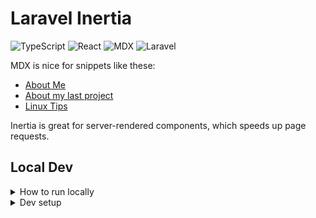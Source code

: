 # Laravel Inertia

![TypeScript](https://img.shields.io/badge/TypeScript-gray?logo=typescript)
![React](https://img.shields.io/badge/React-gray?logo=react)
![MDX](https://img.shields.io/badge/MDX-gray?logo=mdx)
![Laravel](https://img.shields.io/badge/Laravel-gray?logo=laravel)

MDX is nice for snippets like these:

- [About Me](resources/js/Pages/AboutMe.mdx)
- [About my last project](resources/js/Pages/LastProject.mdx)
- [Linux Tips](resources/js/Pages/LinuxMintSetup.mdx)

Inertia is great for server-rendered components, which speeds up
page requests.

## Local Dev

<details><summary>How to run locally</summary>

Install `npm` either by getting it
[here](https://nodejs.org/en)
or by using `nvm` [like this](https://github.com/nvm-sh/nvm?tab=readme-ov-file#installing-and-updating).

Then, install composer [like this](https://laravel.com/docs/11.x#installing-php)
(Specifically, look for a command that fetches from "https://php.new").

Then, install dependencies:

    composer install
    npm ci

Finally, run the app:

    composer run dev

</details>

<details><summary>Dev setup</summary>

- See `.vscode/extensions.json` for recommended extensions.

Check if ESLint is working. Check that autoformatting works, too.
Prettier should sort tailwind classes, and that sorting can prevent issues.

### Sail / Docker

This project does not yet use Sail,
but these `artisan` commands are already available
to help containerize the app and add services.

- `sail:install`
- `sail:publish`
- `sail:add`, which allows easy installation of
  - redis
  - mariadb
  - pgsql
  - and more, see `./vendor/laravel/sail/stubs/`

</details>

<!--note: See if ValKey is a good alternative to Redis-->
